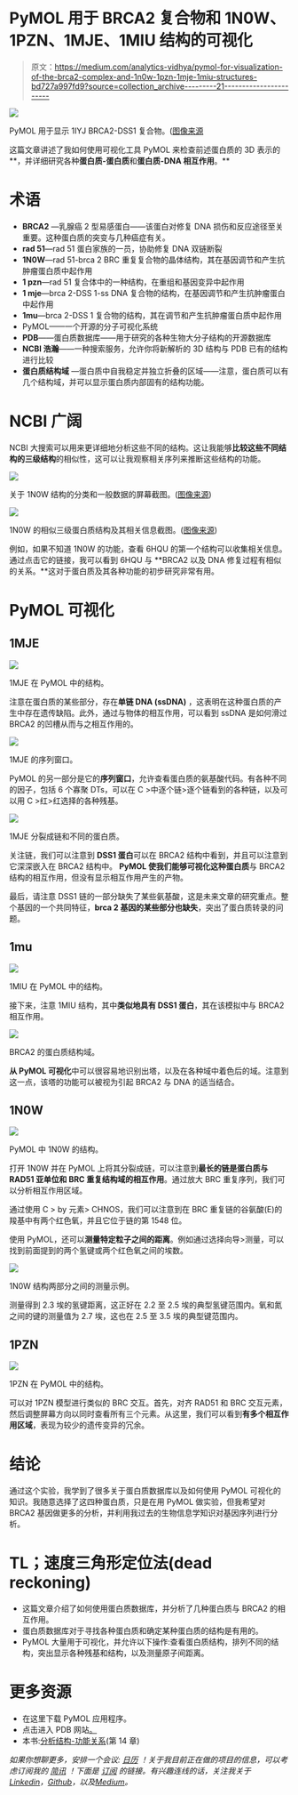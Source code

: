 # PyMOL 用于 BRCA2 复合物和 1N0W、1PZN、1MJE、1MIU 结构的可视化

> 原文：<https://medium.com/analytics-vidhya/pymol-for-visualization-of-the-brca2-complex-and-1n0w-1pzn-1mje-1miu-structures-bd727a997fd9?source=collection_archive---------21----------------------->

![](img/50331210dd138be4da147c5d2241cd83.png)

PyMOL 用于显示 1IYJ BRCA2-DSS1 复合物。([图像来源](https://bionerdnotes.wordpress.com/2018/11/13/working-with-pymol/)

这篇文章讲述了我如何使用可视化工具 PyMOL 来检查前述蛋白质的 3D 表示的**，并详细研究各种**蛋白质-蛋白质**和**蛋白质-DNA 相互作用**。**

# 术语

*   **BRCA2** —乳腺癌 2 型易感蛋白——该蛋白对修复 DNA 损伤和反应途径至关重要。这种蛋白质的突变与几种癌症有关。
*   **rad 51**—rad 51 蛋白家族的一员，协助修复 DNA 双链断裂
*   **1N0W**—rad 51-brca 2 BRC 重复复合物的晶体结构，其在基因调节和产生抗肿瘤蛋白质中起作用
*   **1 pzn**—rad 51 复合体中的一种结构，在重组和基因变异中起作用
*   **1 mje**—brca 2-DSS 1-ss DNA 复合物的结构，在基因调节和产生抗肿瘤蛋白中起作用
*   **1mu**—brca 2-DSS 1 复合物的结构，其在调节和产生抗肿瘤蛋白质中起作用
*   PyMOL——一个开源的分子可视化系统
*   **PDB**——蛋白质数据库——用于研究的各种生物大分子结构的开源数据库
*   **NCBI 浩瀚**——一种搜索服务，允许你将新解析的 3D 结构与 PDB 已有的结构进行比较
*   **蛋白质结构域** —蛋白质中自我稳定并独立折叠的区域——注意，蛋白质可以有几个结构域，并可以显示蛋白质内部固有的结构功能。

# NCBI 广阔

NCBI 大搜索可以用来更详细地分析这些不同的结构。这让我能够**比较这些不同结构的三级结构**的相似性，这可以让我观察相关序列来推断这些结构的功能。

![](img/4dd72a4f5800434ec4ea2cbe40d102ff.png)

关于 1N0W 结构的分类和一般数据的屏幕截图。([图像来源](https://www.ncbi.nlm.nih.gov/Structure/vastplus/vastplus.cgi))

![](img/a60bec4d25e08432eae8a1be1ce71d89.png)

1N0W 的相似三级蛋白质结构及其相关信息截图。([图像来源](https://www.ncbi.nlm.nih.gov/Structure/vastplus/vastplus.cgi))

例如，如果不知道 1N0W 的功能，查看 6HQU 的第一个结构可以收集相关信息。通过点击它的链接，我可以看到 6HQU 与 **BRCA2 以及 DNA 修复过程有相似的关系。**这对于蛋白质及其各种功能的初步研究非常有用。

# PyMOL 可视化

## 1MJE

![](img/74727b662cc2674e2bc0e54b0983b210.png)

1MJE 在 PyMOL 中的结构。

注意在蛋白质的某些部分，存在**单链 DNA (ssDNA)** ，这表明在这种蛋白质的产生中存在遗传缺陷。此外，通过与物体的相互作用，可以看到 ssDNA 是如何滑过 BRCA2 的凹槽从而与之相互作用的。

![](img/c5d6ba7d3bd4483aa0a740d332604348.png)

1MJE 的序列窗口。

PyMOL 的另一部分是它的**序列窗口**，允许查看蛋白质的氨基酸代码。有各种不同的因子，包括 6 个寡聚 DTs，可以在 C >中逐个链>逐个链看到的各种链，以及可以用 C >红>红选择的各种残基。

![](img/ffb5d4afe262ce5910734d8d12fbd18b.png)

1MJE 分裂成链和不同的蛋白质。

关注链，我们可以注意到 **DSS1 蛋白**可以在 BRCA2 结构中看到，并且可以注意到它深深嵌入在 BRCA2 结构中。 **PyMOL 使我们能够可视化这种蛋白质**与 BRCA2 结构的相互作用，但没有显示相互作用产生的产物。

最后，请注意 DSS1 链的一部分缺失了某些氨基酸，这是未来文章的研究重点。整个基因的一个共同特征，**brca 2 基因的某些部分也缺失**，突出了蛋白质转录的问题。

## 1mu

![](img/7f91b0046336a49d3306b03e4b16fa18.png)

1MIU 在 PyMOL 中的结构。

接下来，注意 1MIU 结构，其中**类似地具有 DSS1 蛋白**，其在该模拟中与 BRCA2 相互作用。

![](img/1b9b647d26f3579e0b5e3265afe34d8c.png)

BRCA2 的蛋白质结构域。

**从 PyMOL 可视化**中可以很容易地识别出塔，以及在各种域中着色后的域。注意到这一点，该塔的功能可以被视为引起 BRCA2 与 DNA 的适当结合。

## 1N0W

![](img/6a960ac5cea4ce3e4d648e95bfb3cde5.png)

PyMOL 中 1N0W 的结构。

打开 1N0W 并在 PyMOL 上将其分裂成链，可以注意到**最长的链是蛋白质与 RAD51 亚单位和 BRC 重复结构域的相互作用**。通过放大 BRC 重复序列，我们可以分析相互作用区域。

通过使用 C > by 元素> CHNOS，我们可以注意到在 BRC 重复链的谷氨酸(E)的羧基中有两个红色氧，并且它位于链的第 1548 位。

使用 PyMOL，还可以**测量特定粒子之间的距离**。例如通过选择向导>测量，可以找到前面提到的两个氢键或两个红色氧之间的埃数。

![](img/1f7b62b7a273092e573ff652974589a1.png)

1N0W 结构两部分之间的测量示例。

测量得到 2.3 埃的氢键距离，这正好在 2.2 至 2.5 埃的典型氢键范围内。氧和氮之间的键的测量值为 2.7 埃，这也在 2.5 至 3.5 埃的典型键范围内。

## 1PZN

![](img/6c26232857e702f8161b720db9669ff9.png)

1PZN 在 PyMOL 中的结构。

可以对 1PZN 模型进行类似的 BRC 交互。首先，对齐 RAD51 和 BRC 交互元素，然后调整屏幕方向以同时查看所有三个元素。从这里，我们可以看到**有多个相互作用区域**，表现为较少的遗传变异的冗余。

# 结论

通过这个实验，我学到了很多关于蛋白质数据库以及如何使用 PyMOL 可视化的知识。我随意选择了这四种蛋白质，只是在用 PyMOL 做实验，但我希望对 BRCA2 基因做更多的分析，并利用我过去的生物信息学知识对基因序列进行分析。

# TL；速度三角形定位法(dead reckoning)

*   这篇文章介绍了如何使用蛋白质数据库，并分析了几种蛋白质与 BRCA2 的相互作用。
*   蛋白质数据库对于寻找各种蛋白质和确定某种蛋白质的结构是有用的。
*   PyMOL 大量用于可视化，并允许以下操作:查看蛋白质结构，排列不同的结构，突出显示各种残基和结构，以及测量原子间距离。

# 更多资源

*   在这里下载 PyMOL 应用程序。
*   点击进入 PDB 网站[。](https://www.rcsb.org/)
*   本书:[分析结构-功能关系](https://www.sciencedirect.com/topics/chemistry/structure-function-relationship)(第 14 章)

*如果你想聊更多，安排一个会议:* [*日历*](https://calendly.com/adityamittal307) *！关于我目前正在做的项目的信息，可以考虑订阅我的* [*简讯*](https://preview.mailerlite.com/h4z4w7) *！下面是* [*订阅*](https://forms.gle/pLWuNuBuJQokMk3N8) *的链接。有兴趣连线的话，关注我关于*[*Linkedin*](https://www.linkedin.com/in/adityamittal-/)*，*[*Github*](https://github.com/adityamittal13)*，以及*[*Medium*](/@adityamittal307)*。*